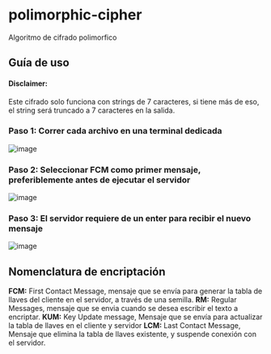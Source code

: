 # polimorphic-cipher
Algoritmo de cifrado polimorfico

## Guía de uso

#### Disclaimer:
Este cifrado solo funciona con strings de 7 caracteres, si tiene más de eso, el string será truncado a 7 caracteres en la salida.

### Paso 1: Correr cada archivo en una terminal dedicada

![image](https://github.com/user-attachments/assets/7090675c-96be-4438-bca6-6d50cf35684c)

### Paso 2: Seleccionar FCM como primer mensaje, preferiblemente antes de ejecutar el servidor

![image](https://github.com/user-attachments/assets/7bf0c969-0357-4058-9e89-99fa42031762)

### Paso 3: El servidor requiere de un enter para recibir el nuevo mensaje
![image](https://github.com/user-attachments/assets/d6a46223-4af9-4f32-8c79-069882a521db)

## Nomenclatura de encriptación 

**FCM:** First Contact Message, mensaje que se envía para generar la tabla de llaves del cliente en el servidor, a través de una semilla.
**RM:** Regular Messages, mensaje que se envia cuando se desea escribir el texto a encriptar.
**KUM:** Key Update message, Mensaje que se envía para actualizar la tabla de llaves en el cliente y servidor
**LCM:** Last Contact Message, Mensaje que elimina la tabla de llaves existente, y suspende conexión con el servidor.


